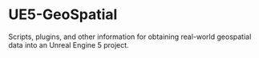 # UE5-GeoSpatial
Scripts, plugins, and other information for obtaining real-world geospatial data into an Unreal Engine 5 project.
